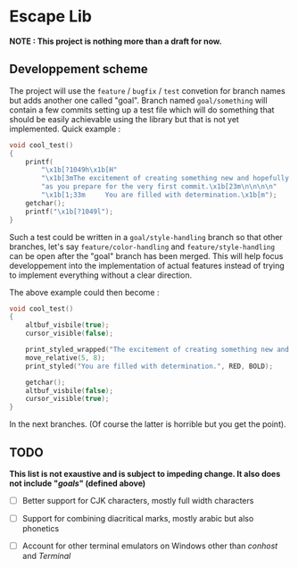 # Escape Lib

**NOTE : This project is nothing more than a draft for now.**

## Developpement scheme
The project will use the `feature` / `bugfix` / `test` convetion for branch names but adds another one called "goal".
Branch named `goal/something` will contain a few commits setting up a test file which will do something that should be easily achievable using the library but that is not yet implemented. Quick example :
```C
void cool_test()
{
    printf(
        "\x1b[?1049h\x1b[H"
        "\x1b[3mThe excitement of creating something new and hopefully useful flows down your veins\n"
        "as you prepare for the very first commit.\x1b[23m\n\n\n\n"
        "\x1b[1;33m		You are filled with determination.\x1b[m");
    getchar();
    printf("\x1b[?1049l");
}
```
Such a test could be written in a `goal/style-handling` branch so that other branches, let's say `feature/color-handling` and `feature/style-handling` can be open after the "goal" branch has been merged. This will help focus developpement into the implementation of actual features instead of trying to implement everything without a clear direction.

The above example could then become :
```C
void cool_test()
{
    altbuf_visbile(true);
    cursor_visible(false);

    print_styled_wrapped("The excitement of creating something new and hopefully useful flows down your veins as you prepare for the very first commit.", 85, ITALIC);
    move_relative(5, 8);
    print_styled("You are filled with determination.", RED, BOLD);

    getchar();
    altbuf_visbile(false);
    cursor_visible(true);
}
```

In the next branches.
(Of course the latter is horrible but you get the point).

## TODO
**This list is not exaustive and is subject to impeding change. It also does not include "*goals*" (defined above)**

- [ ] Better support for CJK characters, mostly full width characters
- [ ] Support for combining diacritical marks, mostly arabic but also phonetics
- [ ] Account for other terminal emulators on Windows other than *conhost* and *Terminal*

